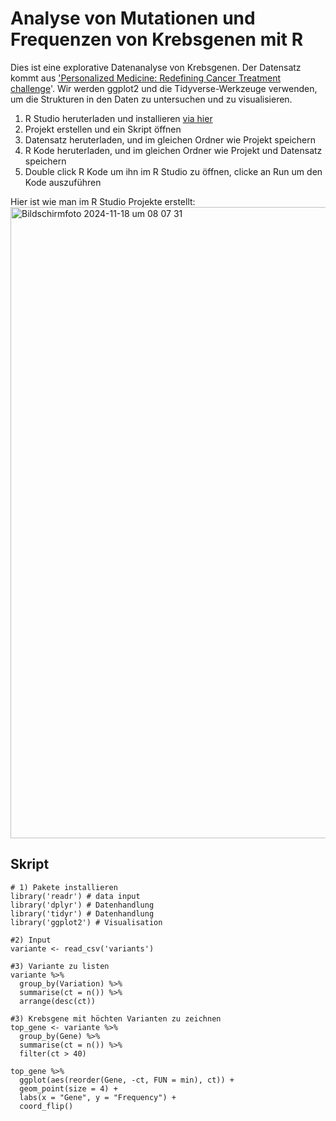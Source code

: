 # Analyse von Mutationen und Frequenzen von Krebsgenen mit R

Dies ist eine explorative Datenanalyse von Krebsgenen. Der Datensatz kommt aus ['Personalized Medicine: Redefining Cancer Treatment challenge](https://www.kaggle.com/competitions/msk-redefining-cancer-treatment/data?select=training_variants.zip)'. Wir werden ggplot2 und die Tidyverse-Werkzeuge verwenden, um die Strukturen in den Daten zu untersuchen und zu visualisieren.

1) R Studio heruterladen und installieren [via hier](https://posit.co/download/rstudio-desktop/) 
2) Projekt erstellen und ein Skript öffnen
3) Datensatz heruterladen, und im gleichen Ordner wie Projekt speichern
4) R Kode heruterladen, und im gleichen Ordner wie Projekt und Datensatz speichern 
5) Double click R Kode um ihn im R Studio zu öffnen, clicke an Run um den Kode auszuführen

Hier ist wie man im R Studio Projekte erstellt:
<img width="1010" alt="Bildschirmfoto 2024-11-18 um 08 07 31" src="https://github.com/user-attachments/assets/81c31a68-2790-405c-9fe2-60481591cba8">




## Skript
```
# 1) Pakete installieren
library('readr') # data input
library('dplyr') # Datenhandlung
library('tidyr') # Datenhandlung
library('ggplot2') # Visualisation

#2) Input
variante <- read_csv('variants')

#3) Variante zu listen
variante %>%
  group_by(Variation) %>%
  summarise(ct = n()) %>%
  arrange(desc(ct))

#3) Krebsgene mit höchten Varianten zu zeichnen
top_gene <- variante %>%
  group_by(Gene) %>%
  summarise(ct = n()) %>%
  filter(ct > 40)

top_gene %>%
  ggplot(aes(reorder(Gene, -ct, FUN = min), ct)) +
  geom_point(size = 4) +
  labs(x = "Gene", y = "Frequency") +
  coord_flip()
```
